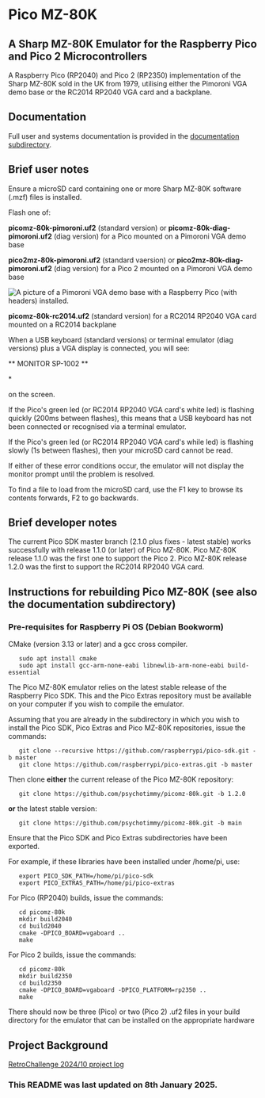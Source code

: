 # Pico MZ-80K 
## A Sharp MZ-80K Emulator for the Raspberry Pico and Pico 2 Microcontrollers

A Raspberry Pico (RP2040) and Pico 2 (RP2350) implementation of the Sharp MZ-80K sold in the UK from 1979, utilising either the Pimoroni VGA demo base or the RC2014 RP2040 VGA card and a backplane.


## Documentation

Full user and systems documentation is provided in the [documentation subdirectory](https://github.com/psychotimmy/picomz-80k/tree/main/documentation).

## Brief user notes

Ensure a microSD card containing one or more Sharp MZ-80K software (.mzf) files is installed. 

Flash one of:

**picomz-80k-pimoroni.uf2** (standard version) or **picomz-80k-diag-pimoroni.uf2** (diag version) for a Pico mounted on a Pimoroni VGA demo base

**pico2mz-80k-pimoroni.uf2** (standard vaersion) or **pico2mz-80k-diag-pimoroni.uf2** (diag version) for a Pico 2 mounted on a Pimoroni VGA demo base

![A picture of a Pimoroni VGA demo base with a Raspberry Pico (with headers) installed.](https://z80.timholyoake.uk/wp-content/uploads/2024/09/20240905_101721-1024x633.jpg)

**picomz-80k-rc2014.uf2** (standard version) for a RC2014 RP2040 VGA card mounted on a RC2014 backplane

When a USB keyboard (standard versions) or terminal emulator (diag versions) plus a VGA display is connected, you will see:

** MONITOR SP-1002 **

\*

on the screen.  

If the Pico's green led (or RC2014 RP2040 VGA card's white led) is flashing quickly (200ms between flashes), this means that a USB keyboard has not been connected or recognised via a terminal emulator. 

If the Pico's green led (or RC2014 RP2040 VGA card's while led) is flashing slowly (1s between flashes), then your microSD card cannot be read.

If either of these error conditions occur, the emulator will not display the monitor prompt until the problem is resolved. 

To find a file to load from the microSD card, use the F1 key to browse its contents forwards, F2 to go backwards. 

## Brief developer notes

The current Pico SDK master branch (2.1.0 plus fixes - latest stable) works successfully with release 1.1.0 (or later) of Pico MZ-80K. Pico MZ-80K release 1.1.0 was the first one to support the Pico 2. Pico MZ-80K release 1.2.0 was the first to support the RC2014 RP2040 VGA card.

## Instructions for rebuilding Pico MZ-80K (see also the documentation subdirectory)

### Pre-requisites for Raspberry Pi OS (Debian Bookworm)

CMake (version 3.13 or later) and a gcc cross compiler.
```
   sudo apt install cmake
   sudo apt install gcc-arm-none-eabi libnewlib-arm-none-eabi build-essential
```   
The Pico MZ-80K emulator relies on the latest stable release of the Raspberry Pico SDK. This and
the Pico Extras repository must be available on your computer if you wish to compile the emulator.

Assuming that you are already in the subdirectory in which you wish to install the Pico SDK, Pico Extras 
and Pico MZ-80K repositories, issue the commands:
```
   git clone --recursive https://github.com/raspberrypi/pico-sdk.git -b master
   git clone https://github.com/raspberrypi/pico-extras.git -b master
```   
Then clone **either** the current release of the Pico MZ-80K repository:
```
   git clone https://github.com/psychotimmy/picomz-80k.git -b 1.2.0
```
**or** the latest stable version:
```
   git clone https://github.com/psychotimmy/picomz-80k.git -b main
```
Ensure that the Pico SDK and Pico Extras subdirectories have been exported. 

For example, if these libraries have been installed under /home/pi, use:
```
   export PICO_SDK_PATH=/home/pi/pico-sdk
   export PICO_EXTRAS_PATH=/home/pi/pico-extras
```   
For Pico (RP2040) builds, issue the commands:
```
   cd picomz-80k
   mkdir build2040
   cd build2040
   cmake -DPICO_BOARD=vgaboard ..
   make
```
For Pico 2 builds, issue the commands:
```
   cd picomz-80k
   mkdir build2350
   cd build2350
   cmake -DPICO_BOARD=vgaboard -DPICO_PLATFORM=rp2350 ..
   make
```
There should now be three (Pico) or two (Pico 2) .uf2 files in your build directory for the emulator that can be installed on the appropriate hardware

## Project Background

[RetroChallenge 2024/10 project log](https://z80.timholyoake.uk/retrochallenge-2024-10/)

### This README was last updated on 8th January 2025.

